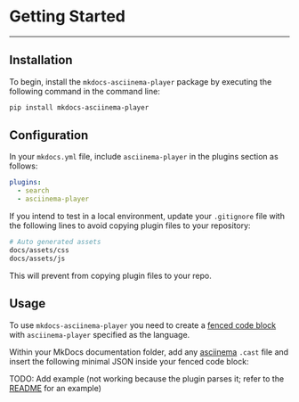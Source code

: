 # Getting Started

---

## Installation

To begin, install the `mkdocs-asciinema-player` package by executing the following command in the command line:

```sh
pip install mkdocs-asciinema-player
```

## Configuration

In your `mkdocs.yml` file, include `asciinema-player` in the plugins section as follows:

```yaml
plugins:
  - search
  - asciinema-player
```

If you intend to test in a local environment, update your `.gitignore` file with the following lines to avoid copying plugin files to your repository:

```sh
# Auto generated assets
docs/assets/css
docs/assets/js
```

This will prevent from copying plugin files to your repo.

## Usage

To use `mkdocs-asciinema-player` you need to create a [fenced code block](https://www.markdownguide.org/extended-syntax/#fenced-code-blocks) with `asciinema-player` specified as the language.

Within your MkDocs documentation folder, add any  [asciinema](https://asciinema.org/) `.cast` file and insert the following minimal JSON inside your fenced code block:

TODO: Add example (not working because the plugin parses it; refer to the [README](https://github.com/pa-decarvalho/mkdocs-asciinema-player/blob/main/README.md) for an example)
